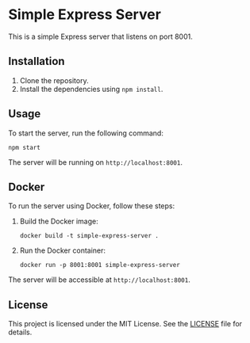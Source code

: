 # Simple Express Server

This is a simple Express server that listens on port 8001.

## Installation

1. Clone the repository.
2. Install the dependencies using `npm install`.

## Usage

To start the server, run the following command:

```
npm start
```

The server will be running on `http://localhost:8001`.

## Docker

To run the server using Docker, follow these steps:

1. Build the Docker image:
   ```
   docker build -t simple-express-server .
   ```

2. Run the Docker container:
   ```
   docker run -p 8001:8001 simple-express-server
   ```

The server will be accessible at `http://localhost:8001`.

## License

This project is licensed under the MIT License. See the [LICENSE](LICENSE) file for details.